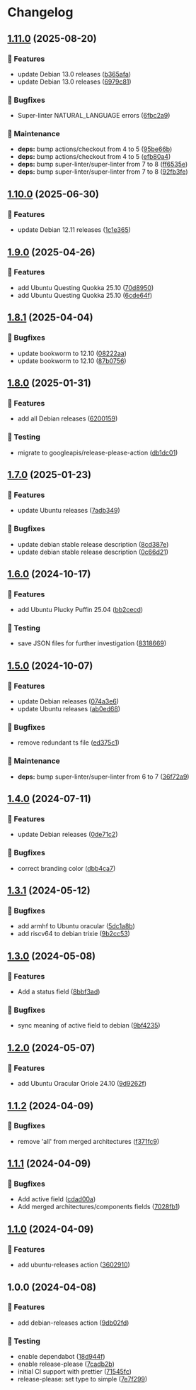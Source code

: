 <!-- markdownlint-disable MD013 MD024 -->

# Changelog

## [1.11.0](https://github.com/vicamo/actions-library/compare/v1.10.0...v1.11.0) (2025-08-20)

### 🚀 Features

- update Debian 13.0 releases
  ([b365afa](https://github.com/vicamo/actions-library/commit/b365afa92db5a4a069b3dbe3402e13514f4ec8b4))
- update Debian 13.0 releases
  ([6979c81](https://github.com/vicamo/actions-library/commit/6979c812f1253a6250cc95c519928a51e728ffde))

### 🐛 Bugfixes

- Super-linter NATURAL_LANGUAGE errors
  ([6fbc2a9](https://github.com/vicamo/actions-library/commit/6fbc2a9c3785fbec639bf354b69f99c6340bd2b1))

### 🧰 Maintenance

- **deps:** bump actions/checkout from 4 to 5
  ([95be66b](https://github.com/vicamo/actions-library/commit/95be66bb846250758bf98aff1e1211a467442fed))
- **deps:** bump actions/checkout from 4 to 5
  ([efb80a4](https://github.com/vicamo/actions-library/commit/efb80a4a6e7311d08c379216641eafb7c6c665ae))
- **deps:** bump super-linter/super-linter from 7 to 8
  ([ff6535e](https://github.com/vicamo/actions-library/commit/ff6535e760ce9a56bd8b57abe27f2054edaafaec))
- **deps:** bump super-linter/super-linter from 7 to 8
  ([92fb3fe](https://github.com/vicamo/actions-library/commit/92fb3fed1cc3a0ff99e6eaf20903d51ce7e94571))

## [1.10.0](https://github.com/vicamo/actions-library/compare/v1.9.0...v1.10.0) (2025-06-30)

### 🚀 Features

- update Debian 12.11 releases
  ([1c1e365](https://github.com/vicamo/actions-library/commit/1c1e36553065760869ab39ea9f1f44bb54cbfa9c))

## [1.9.0](https://github.com/vicamo/actions-library/compare/v1.8.1...v1.9.0) (2025-04-26)

### 🚀 Features

- add Ubuntu Questing Quokka 25.10
  ([70d8950](https://github.com/vicamo/actions-library/commit/70d8950a2d4eddf7de5131aa9046fb981e8217eb))
- add Ubuntu Questing Quokka 25.10
  ([6cde64f](https://github.com/vicamo/actions-library/commit/6cde64f070371b88c4aa21031ca1d25cd6fabb2c))

## [1.8.1](https://github.com/vicamo/actions-library/compare/v1.8.0...v1.8.1) (2025-04-04)

### 🐛 Bugfixes

- update bookworm to 12.10
  ([08222aa](https://github.com/vicamo/actions-library/commit/08222aab0fa235a06d60bd9ed02ae25c21d141ae))
- update bookworm to 12.10
  ([87b0756](https://github.com/vicamo/actions-library/commit/87b07560f78afd5772545cf76bf1ed5e7c94291e))

## [1.8.0](https://github.com/vicamo/actions-library/compare/v1.7.0...v1.8.0) (2025-01-31)

### 🚀 Features

- add all Debian releases
  ([6200159](https://github.com/vicamo/actions-library/commit/62001598fe99317797fa6be1e47fbca61f6e755c))

### 🧰 Testing

- migrate to googleapis/release-please-action
  ([db1dc01](https://github.com/vicamo/actions-library/commit/db1dc01806c8be639fe726abbf18fce607d0fed0))

## [1.7.0](https://github.com/vicamo/actions-library/compare/v1.6.0...v1.7.0) (2025-01-23)

### 🚀 Features

- update Ubuntu releases
  ([7adb349](https://github.com/vicamo/actions-library/commit/7adb3497b2ec95074c3818179c9ff98aa1aa3c27))

### 🐛 Bugfixes

- update debian stable release description
  ([8cd387e](https://github.com/vicamo/actions-library/commit/8cd387e5abc5cc12e98b0a7a4be01f4c20714d44))
- update debian stable release description
  ([0c66d21](https://github.com/vicamo/actions-library/commit/0c66d210fcd25d2814615db41a9023ef775c8f8f))

## [1.6.0](https://github.com/vicamo/actions-library/compare/v1.5.0...v1.6.0) (2024-10-17)

### 🚀 Features

- add Ubuntu Plucky Puffin 25.04
  ([bb2cecd](https://github.com/vicamo/actions-library/commit/bb2cecd08da5c677915e85bdb03d5f8fd07fd2c9))

### 🧰 Testing

- save JSON files for further investigation
  ([8318669](https://github.com/vicamo/actions-library/commit/83186696566a4d772765dc6bc974bb1c4e11a09f))

## [1.5.0](https://github.com/vicamo/actions-library/compare/v1.4.0...v1.5.0) (2024-10-07)

### 🚀 Features

- update Debian releases
  ([074a3e6](https://github.com/vicamo/actions-library/commit/074a3e610f085124c9f88939576e38191bb6c990))
- update Ubuntu releases
  ([ab0ed68](https://github.com/vicamo/actions-library/commit/ab0ed683026bbb2b85659acf40b2dc0006fcedf0))

### 🐛 Bugfixes

- remove redundant ts file
  ([ed375c1](https://github.com/vicamo/actions-library/commit/ed375c1460ba18353fd476780b4c98094a94371a))

### 🧰 Maintenance

- **deps:** bump super-linter/super-linter from 6 to 7
  ([36f72a9](https://github.com/vicamo/actions-library/commit/36f72a952457d2df9fcdfcf2e2a0bf6a070b05b4))

## [1.4.0](https://github.com/vicamo/actions-library/compare/v1.3.1...v1.4.0) (2024-07-11)

### 🚀 Features

- update Debian releases
  ([0de71c2](https://github.com/vicamo/actions-library/commit/0de71c252d73a0d0c78c882ab3ff7170f6ad75cb))

### 🐛 Bugfixes

- correct branding color
  ([dbb4ca7](https://github.com/vicamo/actions-library/commit/dbb4ca7bb3eb8520ac93ad16a8872c4f1cfc362b))

## [1.3.1](https://github.com/vicamo/actions-library/compare/v1.3.0...v1.3.1) (2024-05-12)

### 🐛 Bugfixes

- add armhf to Ubuntu oracular
  ([5dc1a8b](https://github.com/vicamo/actions-library/commit/5dc1a8b9f72a6a5a420d352696143aef8e9b1320))
- add riscv64 to debian trixie
  ([9b2cc53](https://github.com/vicamo/actions-library/commit/9b2cc53a7c81b636ede2fbc654441c28031b6186))

## [1.3.0](https://github.com/vicamo/actions-library/compare/v1.2.0...v1.3.0) (2024-05-08)

### 🚀 Features

- Add a status field
  ([8bbf3ad](https://github.com/vicamo/actions-library/commit/8bbf3ada07301a2fdebe56d0c80b63c64cd29cdf))

### 🐛 Bugfixes

- sync meaning of active field to debian
  ([9bf4235](https://github.com/vicamo/actions-library/commit/9bf42351a90c30f2a7394673bf350d61ba798a74))

## [1.2.0](https://github.com/vicamo/actions-library/compare/v1.1.2...v1.2.0) (2024-05-07)

### 🚀 Features

- add Ubuntu Oracular Oriole 24.10
  ([9d9262f](https://github.com/vicamo/actions-library/commit/9d9262f4324048855808477d69826af4d4fdee6b))

## [1.1.2](https://github.com/vicamo/actions-library/compare/v1.1.1...v1.1.2) (2024-04-09)

### 🐛 Bugfixes

- remove 'all' from merged architectures
  ([f371fc9](https://github.com/vicamo/actions-library/commit/f371fc94343993a7bbd0dcabcc18fbb884e08442))

## [1.1.1](https://github.com/vicamo/actions-library/compare/v1.1.0...v1.1.1) (2024-04-09)

### 🐛 Bugfixes

- Add active field
  ([cdad00a](https://github.com/vicamo/actions-library/commit/cdad00a0949d1ea8ddee5615767050a4f447181a))
- Add merged architectures/components fields
  ([7028fb1](https://github.com/vicamo/actions-library/commit/7028fb1891a87fbffb6c705cfa7d544145f71c7b))

## [1.1.0](https://github.com/vicamo/actions-library/compare/v1.0.0...v1.1.0) (2024-04-09)

### 🚀 Features

- add ubuntu-releases action
  ([3602910](https://github.com/vicamo/actions-library/commit/36029107026dba798d455566590539e67ce2e237))

## 1.0.0 (2024-04-08)

### 🚀 Features

- add debian-releases action
  ([9db02fd](https://github.com/vicamo/actions-library/commit/9db02fd9f62a68e2d2afa63638d4605a324ff125))

### 🧰 Testing

- enable dependabot
  ([18d944f](https://github.com/vicamo/actions-library/commit/18d944fe9bebb5775e93eefaf0ebbabe1d362fe2))
- enable release-please
  ([7cadb2b](https://github.com/vicamo/actions-library/commit/7cadb2bd496ca9ac3848452cdeb0ffb43092669e))
- initial CI support with prettier
  ([71545fc](https://github.com/vicamo/actions-library/commit/71545fceb2dfcbfc173826d4e6765aebef4b9557))
- release-please: set type to simple
  ([7e7f299](https://github.com/vicamo/actions-library/commit/7e7f2993847b63b03212b793db15cc63656b5420))
